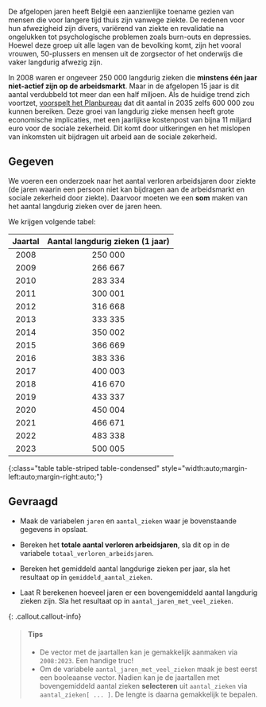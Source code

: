 De afgelopen jaren heeft België een aanzienlijke toename gezien van mensen die voor langere tijd thuis zijn vanwege ziekte. De redenen voor hun afwezigheid zijn divers, variërend van ziekte en revalidatie na ongelukken tot psychologische problemen zoals burn-outs en depressies. Hoewel deze groep uit alle lagen van de bevolking komt, zijn het vooral vrouwen, 50-plussers en mensen uit de zorgsector of het onderwijs die vaker langdurig afwezig zijn.

In 2008 waren er ongeveer 250 000 langdurig zieken die **minstens één jaar niet-actief zijn op de arbeidsmarkt**. Maar in de afgelopen 15 jaar is dit aantal verdubbeld tot meer dan een half miljoen. Als de huidige trend zich voortzet, <a href="https://www.standaard.be/cnt/dmf20230621_97071245" target="_blank">voorspelt het Planbureau</a> dat dit aantal in 2035 zelfs 600 000 zou kunnen bereiken. Deze groei van langdurig zieke mensen heeft grote economische implicaties, met een jaarlijkse kostenpost van bijna 11 miljard euro voor de sociale zekerheid. Dit komt door uitkeringen en het mislopen van inkomsten uit bijdragen uit arbeid aan de sociale zekerheid. 

## Gegeven

We voeren een onderzoek naar het aantal verloren arbeidsjaren door ziekte (de jaren waarin een persoon niet kan bijdragen aan de arbeidsmarkt en sociale zekerheid door ziekte). Daarvoor moeten we een **som** maken van het aantal langdurig zieken over de jaren heen. 

We krijgen volgende tabel: 

| Jaartal | Aantal langdurig zieken (1 jaar) |
|:-------:|:-------:|
| 2008    | 250 000 |
| 2009    | 266 667 |
| 2010    | 283 334 |
| 2011    | 300 001 |
| 2012    | 316 668 |
| 2013    | 333 335 |
| 2014    | 350 002 |
| 2015    | 366 669 |
| 2016    | 383 336 |
| 2017    | 400 003 |
| 2018    | 416 670 |
| 2019    | 433 337 |
| 2020    | 450 004 |
| 2021    | 466 671 |
| 2022    | 483 338 |
| 2023    | 500 005 |
{:class="table table-striped table-condensed" style="width:auto;margin-left:auto;margin-right:auto;"}


## Gevraagd

- Maak de variabelen `jaren` en `aantal_zieken` waar je bovenstaande gegevens in opslaat.

- Bereken het **totale aantal verloren arbeidsjaren**, sla dit op in de variabele `totaal_verloren_arbeidsjaren`.

- Bereken het gemiddeld aantal langdurige zieken per jaar, sla het resultaat op in `gemiddeld_aantal_zieken`.

- Laat R berekenen hoeveel jaren er een bovengemiddeld aantal langdurig zieken zijn. Sla het resultaat op in `aantal_jaren_met_veel_zieken`.
 
{: .callout.callout-info}
>#### Tips
>
> - De vector met de jaartallen kan je gemakkelijk aanmaken via `2008:2023`. Een handige truc!
> - Om de variabele `aantal_jaren_met_veel_zieken` maak je best eerst een booleaanse vector. Nadien kan je de jaartallen met bovengemiddeld aantal zieken **selecteren** uit `aantal_zieken` via `aantal_zieken[ ... ]`. De lengte is daarna gemakkelijk te bepalen.